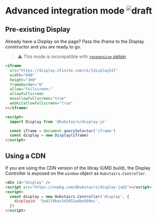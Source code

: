 # Advanced integration mode ![draft]

## Pre-existing Display

Already have a Display on the page? Pass the iframe to the Display constructor and you are ready to go.

> ⚠ This mode is incompatible with [`responsive` option](API.md#constructor)

```html
<iframe
  src="https://display.nfinite.com/v1/{displayId}"
  width="640"
  height="360"
  frameborder="0"
  allow="fullscreen;"
  allowfullscreen
  mozallowfullscreen="true"
  webkitallowfullscreen="true"
></iframe>

<script>
  import Display from '@hubstairs/display-js'

  const iframe = document.querySelector('iframe')
  const display = new Display(iframe)
</script>
```

## Using a CDN

If you are using the CDN version of the libray (UMD build), the Display Controller is exposed on the `window` object as `Hubstairs.Controller`.

```html
<div id="display" />
<script src="https://unpkg.com/@hubstairs/display-js@1"></script>
<script>
  const display = new Hubstairs.Controller('display', {
    displayid: '5e417dbac5d2651adbe509ec',
  })
</script>
```

[draft]: https://img.shields.io/badge/draft-orange
